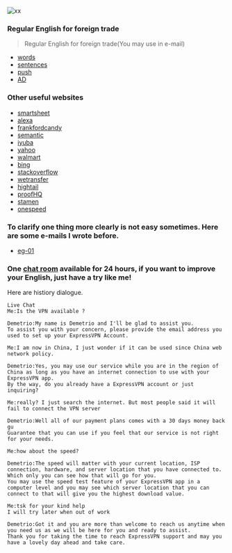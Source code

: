![xx](http://img.blog.csdn.net/20130624212825484?watermark/2/text/aHR0cDovL2Jsb2cuY3Nkbi5uZXQvanB0aWFuY2Fp/font/5a6L5L2T/fontsize/400/fill/I0JBQkFCMA==/dissolve/70/gravity/Center)
### Regular English for foreign trade
> Regular English for foreign trade(You may use in e-mail)
- [words](https://github.com/ScottXiong/scott_English/blob/master/files/words.md)
- [sentences](https://github.com/ScottXiong/scott_English/blob/master/files/sentences.md)
- [push](https://github.com/ScottXiong/scott_English/blob/master/files/push.md)
- [AD](https://github.com/ScottXiong/scott_English/blob/master/files/ad.md)

### Other useful websites
- [smartsheet](https://www.smartsheet.com)
- [alexa](https://try.alexa.com)
- [frankfordcandy](http://www.frankfordcandy.com)
- [semantic](https://semantic-ui.com/introduction/getting-started.html)
- [iyuba](http://www.iyuba.com)
- [yahoo](https://www.yahoo.com)
- [walmart](http://engage.walmart-jump.com/app/home)
- [bing](http://cn.bing.com/videos/trending)
- [stackoverflow](https://stackoverflow.com)
- [wetransfer](https://wetransfer.com)
- [hightail](https://www.hightail.com)
- [proofHQ](https://resources.workfront.com/workfront-for-it-teams)
- [stamen](https://stamen.com)
- [onespeed](https://onespeed.io/blog/post/javascript-performance-lag/)

### To clarify one thing more clearly is not easy sometimes. Here are some e-mails I wrote before.
- [eg-01](https://github.com/ScottXiong/scott_English/blob/master/hard/one.md)
### One [chat room](https://www.buy-express-vpn-in-cn.xyz/order) available for 24 hours, if you want to improve your English, just have a try like me!
Here are histiory dialogue.
```
Live Chat
Me:Is the VPN available ?

Demetrio:My name is Demetrio and I'll be glad to assist you.
To assist you with your concern, please provide the email address you used to set up your ExpressVPN Account.

Me:I am now in China, I just wonder if it can be used since China web network policy.

Demetrio:Yes, you may use our service while you are in the region of China as long as you have an internet connection to use with your ExpressVPN app.
By the way, do you already have a ExpressVPN account or just inquiring?

Me:really? I just search the internet. But most people said it will fail to connect the VPN server

Demetrio:Well all of our payment plans comes with a 30 days money back gu
Guarantee that you can use if you feel that our service is not right for your needs.

Me:how about the speed?

Demetrio:The speed will matter with your current location, ISP connection, hardware, and server location that you have connected to.
Which only you can see how that will go for you.
You may use the speed test feature of your ExpressVPN app in a computer level and you may see which server location that you can connect to that will give you the highest download value.

Me:tsk for your kind help
I will try later when out of work

Demetrio:Got it and you are more than welcome to reach us anytime when you need us as we will be here for you and ready to assist.
Thank you for taking the time to reach ExpressVPN support and may you have a lovely day ahead and take care.

```
